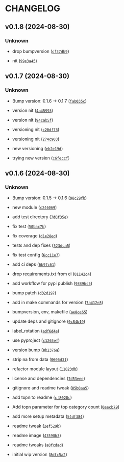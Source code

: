 # CHANGELOG

## v0.1.8 (2024-08-30)

### Unknown

* drop bumpversion ([`cf37db9`](https://github.com/jdonaldson/mosaiq-python/commit/cf37db9cc5458ecf13757cfd98ad3f54f34bd3d9))

* nit ([`99e3a45`](https://github.com/jdonaldson/mosaiq-python/commit/99e3a4555accc18af6de930d3c1f0ea8c0536dc4))

## v0.1.7 (2024-08-30)

### Unknown

* Bump version: 0.1.6 → 0.1.7 ([`fab035c`](https://github.com/jdonaldson/mosaiq-python/commit/fab035c7bf8a51095ca324931e0a50278f0cca00))

* version nit ([`4a45993`](https://github.com/jdonaldson/mosaiq-python/commit/4a45993ae394ec041c50622d48c3a95f6e621b1e))

* version nit ([`94cab5f`](https://github.com/jdonaldson/mosaiq-python/commit/94cab5f2a18685ea32c385a6e15b45f8c3b09a49))

* versioning nit ([`c20df78`](https://github.com/jdonaldson/mosaiq-python/commit/c20df78ca16c2ea5c43694e81857f5f81b800698))

* versioning nit ([`274c903`](https://github.com/jdonaldson/mosaiq-python/commit/274c903f90517b4b1038172cd2a745915bb80d41))

* new versioning ([`eb2e19d`](https://github.com/jdonaldson/mosaiq-python/commit/eb2e19da084e1be2b87bc75a982a666bf4ab64c4))

* trying new version ([`c6feccf`](https://github.com/jdonaldson/mosaiq-python/commit/c6feccf082675f84c8d8384a5f9e2b9894dc468c))

## v0.1.6 (2024-08-30)

### Unknown

* Bump version: 0.1.5 → 0.1.6 ([`98c29fb`](https://github.com/jdonaldson/mosaiq-python/commit/98c29fb57760dc1e2524f726fae6043ff1036f51))

* new module ([`c246069`](https://github.com/jdonaldson/mosaiq-python/commit/c246069abc26c2f98b8b6a455d365cc756aca811))

* add test directory ([`7d0f35e`](https://github.com/jdonaldson/mosaiq-python/commit/7d0f35e7c8d1459ff528d369955cac43897c7cd0))

* fix test ([`50bac7b`](https://github.com/jdonaldson/mosaiq-python/commit/50bac7b758cf0e68f36428e62ce57d51e66149ff))

* fix coverage ([`d1e28ed`](https://github.com/jdonaldson/mosaiq-python/commit/d1e28ed78ff28e158ec9180651566c9d9b4ddf93))

* tests and dep fixes ([`523dca5`](https://github.com/jdonaldson/mosaiq-python/commit/523dca53e4d0ae372b5523158fd5b1cb2a403dda))

* fix test config ([`6cc11e7`](https://github.com/jdonaldson/mosaiq-python/commit/6cc11e7d7477983593397763eb3c0d3a16504932))

* add ci deps ([`6b97c61`](https://github.com/jdonaldson/mosaiq-python/commit/6b97c612dffae947428bb19da883d448264c32c0))

* drop requirements.txt from ci ([`01142c4`](https://github.com/jdonaldson/mosaiq-python/commit/01142c4d8b4c6561095e06a620c9e8efeee69bb7))

* add workflow for pypi publish ([`9889bc5`](https://github.com/jdonaldson/mosaiq-python/commit/9889bc5bf5d9fba635e3fbe2819cb2ef01bb3ad0))

* bump patch ([`d32d197`](https://github.com/jdonaldson/mosaiq-python/commit/d32d197051b884f8a600473873e7eb7407069c94))

* add in make commands for version ([`7a412e8`](https://github.com/jdonaldson/mosaiq-python/commit/7a412e8ba718fc8e18ee2d434ecf5cc00ecc6909))

* bumpversion, env, makefile ([`ae8ce65`](https://github.com/jdonaldson/mosaiq-python/commit/ae8ce65f9af4466b36c6f138bfc3f38d58714152))

* update deps and gitignore ([`0c84b19`](https://github.com/jdonaldson/mosaiq-python/commit/0c84b19419ecf7ca39a629058de5dbc95625c458))

* label_rotation ([`adf6d4e`](https://github.com/jdonaldson/mosaiq-python/commit/adf6d4eb67323ad0e576d1e3844f0479c470a4d9))

* use pyproject ([`c1265ef`](https://github.com/jdonaldson/mosaiq-python/commit/c1265ef594e08fca5b5201134b4d8ba02706c327))

* version bump ([`8b2376a`](https://github.com/jdonaldson/mosaiq-python/commit/8b2376a702894a7bf24a9c18418724353bc5eccd))

* strip na from data ([`0606d31`](https://github.com/jdonaldson/mosaiq-python/commit/0606d31192204fb62f05ee54f92d0598c327ea92))

* refactor module layout ([`11023db`](https://github.com/jdonaldson/mosaiq-python/commit/11023db820a2d62dc7bb672b8b82d6fba9cfb88e))

* license and dependencies ([`7d53eee`](https://github.com/jdonaldson/mosaiq-python/commit/7d53eee43a386789e1c92ea7507464acea84f434))

* gitignore and readme tweak ([`85b0aa5`](https://github.com/jdonaldson/mosaiq-python/commit/85b0aa5206f3c856e5aa435bcdc399fc133009ac))

* add topn to readme ([`cf8028c`](https://github.com/jdonaldson/mosaiq-python/commit/cf8028c7e9d5a1c6c26961ff8370e90545d36079))

* Add topn parameter for top category count ([`0eecb79`](https://github.com/jdonaldson/mosaiq-python/commit/0eecb7991fe4796da4eb6a4422c740f512c1ec8d))

* add more setup metadata ([`54df384`](https://github.com/jdonaldson/mosaiq-python/commit/54df384637cfe0e57c48937bff5426dfe4089da3))

* readme tweak ([`2ef529b`](https://github.com/jdonaldson/mosaiq-python/commit/2ef529b501d4d5e17098bddf53b3031facc87ead))

* readme image ([`43598b3`](https://github.com/jdonaldson/mosaiq-python/commit/43598b38b16dfe070ffa488f8f3756c5b70f61cf))

* readme tweaks ([`a0fcdad`](https://github.com/jdonaldson/mosaiq-python/commit/a0fcdadcada0e6f89df809c9071b85370706a103))

* initial wip version ([`8dfc5a2`](https://github.com/jdonaldson/mosaiq-python/commit/8dfc5a2b456dc96967746e359f3e32bda4b4b44d))
